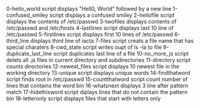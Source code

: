 0-hello_world script displays "Hell0, World" followed by a new line
1-confused_smiley script displays a confused smiley
2-hellofile script displays the contents of /etc/passwd
3-twofiles displays contents of /etc/passwd and /etc/hosts
4-lastlines script displays last 10 line of /etc/passwd
5-firstlines script displays first 10 lines of /etc/passwd
6-third_line displays third line of iacta
7-files script creats a file name that has special charaters
8-cwd_state script writes oupt of ls -la to file
9-duplicate_last_line script duplicates last line of a file
10-no_more_js script delets all .js files in current directory and subdirectories
11-directory script counts directories
12-newest_files script displays 10 newest file in the working directory
13-unique script displays unique words
14-findthatword script finds root in /etc/passwd
15-countthatword script count number of lines that contains the word bin
16-whatsnext displays 3 line after pattern match
17-hidethisword script diplays lines that do not contain the pattern bin
18-letteronly script displays files that start with letters only

